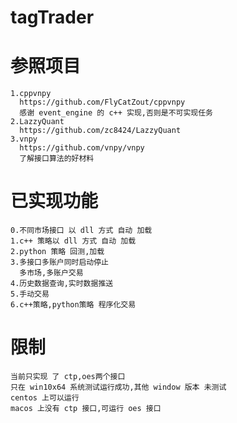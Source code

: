 # tagTrader

# 参照项目
    1.cppvnpy
      https://github.com/FlyCatZout/cppvnpy
      感谢 event_engine 的 c++ 实现,否则是不可实现任务
    2.LazzyQuant
      https://github.com/zc8424/LazzyQuant
    3.vnpy
      https://github.com/vnpy/vnpy
      了解接口算法的好材料
      
# 已实现功能
    0.不同市场接口 以 dll 方式 自动 加载
    1.c++ 策略以 dll 方式 自动 加载
    2.python 策略 回测,加载
    3.多接口多账户同时启动停止
      多市场,多账户交易
    4.历史数据查询,实时数据推送
    5.手动交易
    6.c++策略,python策略 程序化交易
    
# 限制
    当前只实现 了 ctp,oes两个接口
    只在 win10x64 系统测试运行成功,其他 window 版本 未测试
    centos 上可以运行
    macos 上没有 ctp 接口,可运行 oes 接口
